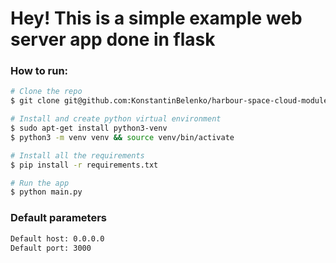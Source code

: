 # Hey! This is a simple example web server app done in flask

### How to run:
```bash
# Clone the repo
$ git clone git@github.com:KonstantinBelenko/harbour-space-cloud-module.git && cd ./harbour-space-cloud-module

# Install and create python virtual environment
$ sudo apt-get install python3-venv
$ python3 -m venv venv && source venv/bin/activate

# Install all the requirements
$ pip install -r requirements.txt

# Run the app
$ python main.py
```

### Default parameters
```bash
Default host: 0.0.0.0
Default port: 3000
```